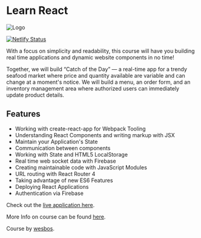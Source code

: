 # Learn React

![Logo](https://user-images.githubusercontent.com/15032635/58337794-7b1bc380-7e3e-11e9-9322-2853fb6e8175.png "Learn React")

[![Netlify Status](https://api.netlify.com/api/v1/badges/32a9eac5-f7ba-43b4-97e1-11d0d8083636/deploy-status)](https://app.netlify.com/sites/catch-of-the-day-ry/deploys)

With a focus on simplicity and readability, this course will have you building real time applications and dynamic website components in no time!

Together, we will build “Catch of the Day” — a real-time app for a trendy seafood market where price and quantity available are variable and can change at a moment's notice. We will build a menu, an order form, and an inventory management area where authorized users can immediately update product details.

## Features
- Working with create-react-app for Webpack Tooling
- Understanding React Components and writing markup with JSX
- Maintain your Application's State
- Communication between components
- Working with State and HTML5 LocalStorage
- Real time web socket data with Firebase
- Creating maintainable code with JavaScript Modules
- URL routing with React Router 4
- Taking advantage of new ES6 Features
- Deploying React Applications
- Authentication via Firebase

Check out the [live application here](https://catch-of-the-day-ry.netlify.com).

More Info on course can be found [here](https://reactforbeginners.com/).

Course by [wesbos](https://wesbos.com/).

